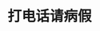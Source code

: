 # 打电话请病假
<sc-dc></sc-dc>
<br />
<dialog>
# Hi Carla, I need to ask for [sick leave/n.] today.
I caught a [nasty/adj./3] cold and woke up with a terrible headache this morning.
## I understand. [Take care of/v.] yourself.
Go see a doctor and pick up some medicine.
# I will. I will try to come in the office this afternoon if I feel better.
## Take a sick day. Get well first before coming to the office, or you'll get us all sick.
# OK. Thanks. There's something I need help with.
I need to do a sales [pitch/n./7] at Smith Technology at 4 p\.m\. this afternoon.
## Don't worry. I'll have Charlie go in your place. Rest and get well soon.
# OK. Thank you, Carla. Bye.
</dialog>
